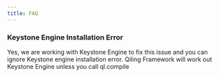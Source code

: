 ```yaml
---
title: FAQ
---
```


### Keystone Engine Installation Error
Yes, we are working with Keystone Engine to fix this issue and you can ignore Keystone engine installation error. Qiling Framework will work out Keystone Engine unless you call ql.compile

